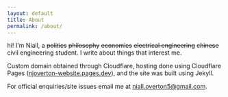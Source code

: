 ```yaml
---
layout: default
title: About
permalink: /about/
---
```


hi! I'm Niall, a ~~politics~~ ~~philosophy~~ ~~economics~~ ~~electrical engineering~~ ~~chinese~~ civil engineering student. I write about things that interest me. 

Custom domain obtained through Cloudflare, hosting done using Cloudflare Pages ([njoverton-website.pages.dev](njoverton-website.pages.dev)), and the site was built using Jekyll.

For official enquiries/site issues email me at <niall.overton5@gmail.com>.